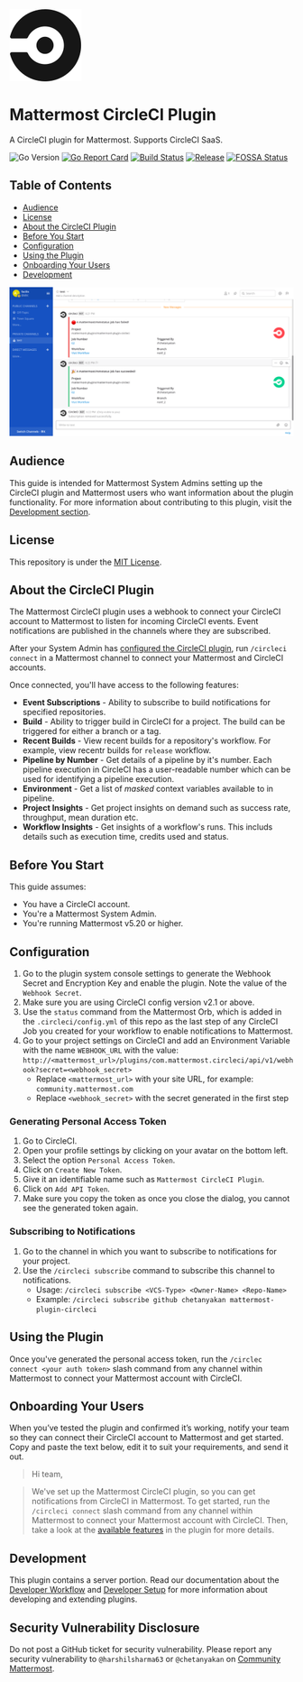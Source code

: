 <div><img src="assets/logo.svg" style="display: inline"> <h1>Mattermost CircleCI Plugin</h1></div>

A CircleCI plugin for Mattermost. Supports CircleCI SaaS.

![Go Version](https://img.shields.io/github/go-mod/go-version/chetanyakan/mattermost-plugin-circleci)
[![Go Report Card](https://goreportcard.com/badge/github.com/chetanyakan/mattermost-plugin-circleci)](https://goreportcard.com/report/github.com/chetanyakan/mattermost-plugin-circleci)
[![Build Status](https://img.shields.io/circleci/project/github/chetanyakan/mattermost-plugin-circleci/master)](https://circleci.com/gh/chetanyakan/mattermost-plugin-circleci)
[![Release](https://img.shields.io/github/v/release/chetanyakan/mattermost-plugin-circleci?include_prereleases)](https://github.com/chetanyakan/mattermost-plugin-circleci/releases/latest)
[![FOSSA Status](https://app.fossa.com/api/projects/git%2Bgithub.com%2Fchetanyakan%2Fmattermost-plugin-circleci.svg?type=shield)](https://app.fossa.com/projects/git%2Bgithub.com%2Fchetanyakan%2Fmattermost-plugin-circleci?ref=badge_shield)

## Table of Contents

 - [Audience](#audience)
 - [License](#license)
 - [About the CircleCI Plugin](#about-the-circleci-plugin)
 - [Before You Start](#before-you-start)
 - [Configuration](#configuration)
 - [Using the Plugin](#using-the-plugin)
 - [Onboarding Your Users](#onboarding-your-users)
 - [Development](#development)

![CircleCI plugin screenshot](images/circleci_mattermost.png)

## Audience

This guide is intended for Mattermost System Admins setting up the CircleCI plugin and Mattermost users who want information about the plugin functionality. For more information about contributing to this plugin, visit the [Development section](#development).

## License

This repository is under the [MIT License](https://github.com/chetanyakan/mattermost-plugin-circleci/blob/master/LICENSE).

## About the CircleCI Plugin

The Mattermost CircleCI plugin uses a webhook to connect your CircleCI account to Mattermost to listen for incoming CircleCI events. Event notifications are published in the channels where they are subscribed. 

After your System Admin has [configured the CircleCI plugin](#configuration), run `/circleci connect` in a Mattermost channel to connect your Mattermost and CircleCI accounts.

Once connected, you'll have access to the following features:

* __Event Subscriptions__ - Ability to subscribe to build notifications for specified repositories.
* __Build__ - Ability to trigger build in CircleCI for a project. The build can be triggered for either a branch or a tag.
* __Recent Builds__ - View recent builds for a repository's workflow. For example, view recentr builds for `release` workflow.
* __Pipeline by Number__ - Get details of a pipeline by it's number. Each pipeline execution in CircleCI has a user-readable number which can be used for identifying a pipeline execution.  
* __Environment__ - Get a list of *masked* context variables available to in pipeline.
* __Project Insights__ - Get project insights on demand such as success rate, throughput, mean duration etc.
* __Workflow Insights__ - Get insights of a workflow's runs. This includs details such as execution time, credits used and status.

## Before You Start

This guide assumes:

- You have a CircleCI account.
- You're a Mattermost System Admin.
- You're running Mattermost v5.20 or higher.

## Configuration

1. Go to the plugin system console settings to generate the Webhook Secret and Encryption Key and enable the plugin. Note the value of the `Webhook Secret`.
1. Make sure you are using CircleCI config version v2.1 or above.
1. Use the `status` command from the Mattermost Orb, which is added in the `.circleci/config.yml` of this repo as the last step of any CircleCI Job you created for your workflow to enable notifications to Mattermost.
1. Go to your project settings on CircleCI and add an Environment Variable with the name `WEBHOOK_URL` with the value:
`http://<mattermost_url>/plugins/com.mattermost.circleci/api/v1/webhook?secret=<webhook_secret>`
    - Replace `<mattermost_url>` with your site URL, for example: `community.mattermost.com`
    - Replace `<webhook_secret>` with the secret generated in the first step

### Generating Personal Access Token

1. Go to CircleCI.
1. Open your profile settings by clicking on your avatar on the bottom left.
1. Select the option `Personal Access Token`.
1. Click on `Create New Token`.
1. Give it an identifiable name such as `Mattermost CircleCI Plugin`.
1. Click on `Add API Token`.
1. Make sure you copy the token as once you close the dialog, you cannot see the generated token again. 

### Subscribing to Notifications

1. Go to the channel in which you want to subscribe to notifications for your project.
1. Use the `/circleci subscribe` command to subscribe this channel to notifications.
    - Usage: `/circleci subscribe <VCS-Type> <Owner-Name> <Repo-Name>`
    - Example: `/circleci subscribe github chetanyakan mattermost-plugin-circleci`

## Using the Plugin

Once you've generated the personal access token, run the `/circlec connect <your auth token>` slash command from any channel within Mattermost to connect your Mattermost account with CircleCI.

## Onboarding Your Users

When you’ve tested the plugin and confirmed it’s working, notify your team so they can connect their CircleCI account to Mattermost and get started. Copy and paste the text below, edit it to suit your requirements, and send it out.

> Hi team, 

> We've set up the Mattermost CircleCI plugin, so you can get notifications from CircleCI in Mattermost. To get started, run the `/circleci connect` slash command from any channel within Mattermost to connect your Mattermost account with CircleCI. Then, take a look at the [available features](#about-the-circleci-plugin) in the plugin for more details.

## Development

This plugin contains a server portion. Read our documentation about the [Developer Workflow](https://developers.mattermost.com/extend/plugins/developer-workflow/) and [Developer Setup](https://developers.mattermost.com/extend/plugins/developer-setup/) for more information about developing and extending plugins.

## Security Vulnerability Disclosure

Do not post a GitHub ticket for security vulnerability. Please report any security vulnerability to `@harshilsharma63` or `@chetanyakan` on [Community Mattermost](https://community.mattermost.com). 
